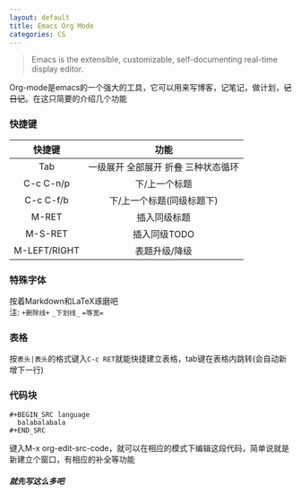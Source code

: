 ```yaml
---
layout: default
title: Emacs Org Mode
categories: CS
---
```


> Emacs is the extensible, customizable, self-documenting real-time display editor.

Org-mode是emacs的一个强大的工具，它可以用来写博客，记笔记，做计划，~~记日记~~。在这只简要的介绍几个功能

### 快捷键

|    快捷键     |               功能                 |
| :----------: | :-------------------------------: |
|     Tab      |  一级展开 全部展开 折叠 三种状态循环    |
|  C-c C-n/p   |            下/上一个标题            |
|  C-c C-f/b   |      下/上一个标题(同级标题下)        |
|    M-RET     |            插入同级标题             |
|   M-S-RET    |            插入同级TODO            |
| M-LEFT/RIGHT |            表题升级/降级            |

### 特殊字体

按着Markdown和LaTeX琢磨吧<br>
注:  `+删除线+`
    `_下划线_`
    `=等宽=`

### 表格

按`表头|表头`的格式键入`C-c RET`就能快捷建立表格，tab键在表格内跳转(会自动新增下一行)

### 代码块

```
#+BEGIN_SRC language
  balabalabala
#+END_SRC
```
键入M-x org-edit-src-code，就可以在相应的模式下编辑这段代码，简单说就是新建立个窗口，有相应的补全等功能

##### 就先写这么多吧